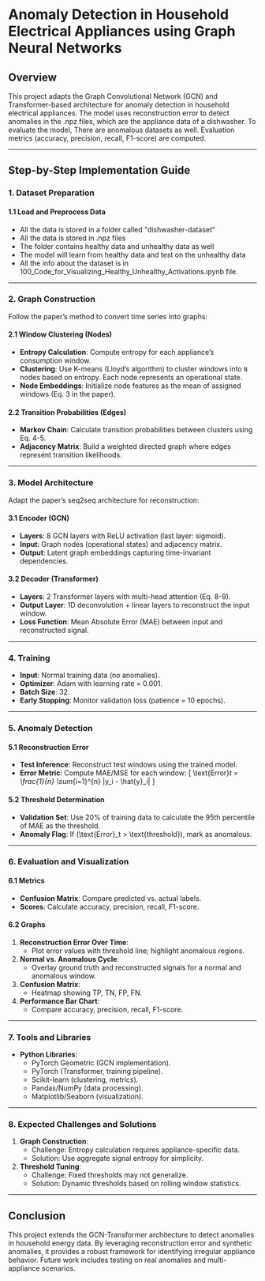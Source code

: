 # Anomaly Detection in Household Electrical Appliances using Graph Neural Networks

## Overview

This project adapts the Graph Convolutional Network (GCN) and Transformer-based architecture for anomaly detection in household electrical appliances. The model uses reconstruction error to detect anomalies in the .npz files, which are the appliance data of a dishwasher. To evaluate the model, There are anomalous datasets as well. Evaluation metrics (accuracy, precision, recall, F1-score) are computed.

---

## Step-by-Step Implementation Guide

### 1. Dataset Preparation

#### **1.1 Load and Preprocess Data**

- All the data is stored in a folder called "dishwasher-dataset"
- All the data is stored in .npz files
- The folder contains healthy data and unhealthy data as well
- The model will learn from healthy data and test on the unhealthy data
- All the info about the dataset is in 100_Code_for_Visualizing_Healthy_Unhealthy_Activations.ipynb file.

---

### 2. Graph Construction

Follow the paper’s method to convert time series into graphs:

#### **2.1 Window Clustering (Nodes)**

- **Entropy Calculation**: Compute entropy for each appliance’s consumption window.
- **Clustering**: Use K-means (Lloyd’s algorithm) to cluster windows into `N` nodes based on entropy. Each node represents an operational state.
- **Node Embeddings**: Initialize node features as the mean of assigned windows (Eq. 3 in the paper).

#### **2.2 Transition Probabilities (Edges)**

- **Markov Chain**: Calculate transition probabilities between clusters using Eq. 4-5.
- **Adjacency Matrix**: Build a weighted directed graph where edges represent transition likelihoods.

---

### 3. Model Architecture

Adapt the paper’s seq2seq architecture for reconstruction:

#### **3.1 Encoder (GCN)**

- **Layers**: 8 GCN layers with ReLU activation (last layer: sigmoid).
- **Input**: Graph nodes (operational states) and adjacency matrix.
- **Output**: Latent graph embeddings capturing time-invariant dependencies.

#### **3.2 Decoder (Transformer)**

- **Layers**: 2 Transformer layers with multi-head attention (Eq. 8-9).
- **Output Layer**: 1D deconvolution + linear layers to reconstruct the input window.
- **Loss Function**: Mean Absolute Error (MAE) between input and reconstructed signal.

---

### 4. Training

- **Input**: Normal training data (no anomalies).
- **Optimizer**: Adam with learning rate = 0.001.
- **Batch Size**: 32.
- **Early Stopping**: Monitor validation loss (patience = 10 epochs).

---

### 5. Anomaly Detection

#### **5.1 Reconstruction Error**

- **Test Inference**: Reconstruct test windows using the trained model.
- **Error Metric**: Compute MAE/MSE for each window:
  \[
  \text{Error}_t = \frac{1}{n} \sum_{i=1}^{n} |y_i - \hat{y}\_i|
  \]

#### **5.2 Threshold Determination**

- **Validation Set**: Use 20% of training data to calculate the 95th percentile of MAE as the threshold.
- **Anomaly Flag**: If \(\text{Error}\_t > \text{threshold}\), mark as anomalous.

---

### 6. Evaluation and Visualization

#### **6.1 Metrics**

- **Confusion Matrix**: Compare predicted vs. actual labels.
- **Scores**: Calculate accuracy, precision, recall, F1-score.

#### **6.2 Graphs**

1. **Reconstruction Error Over Time**:
   - Plot error values with threshold line; highlight anomalous regions.
2. **Normal vs. Anomalous Cycle**:
   - Overlay ground truth and reconstructed signals for a normal and anomalous window.
3. **Confusion Matrix**:
   - Heatmap showing TP, TN, FP, FN.
4. **Performance Bar Chart**:
   - Compare accuracy, precision, recall, F1-score.

---

### 7. Tools and Libraries

- **Python Libraries**:
  - PyTorch Geometric (GCN implementation).
  - PyTorch (Transformer, training pipeline).
  - Scikit-learn (clustering, metrics).
  - Pandas/NumPy (data processing).
  - Matplotlib/Seaborn (visualization).

---

### 8. Expected Challenges and Solutions

1. **Graph Construction**:
   - Challenge: Entropy calculation requires appliance-specific data.
   - Solution: Use aggregate signal entropy for simplicity.
2. **Threshold Tuning**:
   - Challenge: Fixed thresholds may not generalize.
   - Solution: Dynamic thresholds based on rolling window statistics.

---

## Conclusion

This project extends the GCN-Transformer architecture to detect anomalies in household energy data. By leveraging reconstruction error and synthetic anomalies, it provides a robust framework for identifying irregular appliance behavior. Future work includes testing on real anomalies and multi-appliance scenarios.
